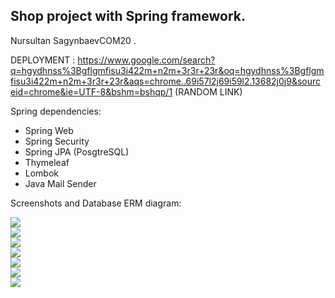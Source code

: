 ## Shop project with Spring framework.

Nursultan SagynbaevCOM20 .

DEPLOYMENT : https://www.google.com/search?q=hgydhnss%3Bgflgmfisu3i422m+n2m+3r3r+23r&oq=hgydhnss%3Bgflgmfisu3i422m+n2m+3r3r+23r&aqs=chrome..69i57l2j69i59l2.13682j0j9&sourceid=chrome&ie=UTF-8&bshm=bshqp/1 (RANDOM LINK)

Spring dependencies: <br>
- Spring Web
- Spring Security 
- Spring JPA (PosgtreSQL) 
- Thymeleaf 
- Lombok
- Java Mail Sender


Screenshots and Database ERM diagram: <br>

![](https://github.com/Sakubek1337/Spring-Finals/blob/main/screenshots/diagram.PNG) <br>
![](https://github.com/Sakubek1337/Spring-Finals/blob/main/screenshots/screen0.PNG) <br>
![](https://github.com/Sakubek1337/Spring-Finals/blob/main/screenshots/screen00.PNG) <br>
![](https://github.com/Sakubek1337/Spring-Finals/blob/main/screenshots/screen1.PNG) <br>
![](https://github.com/Sakubek1337/Spring-Finals/blob/main/screenshots/screen2.PNG) <br>
![](https://github.com/Sakubek1337/Spring-Finals/blob/main/screenshots/screen3.PNG) <br>
![](https://github.com/Sakubek1337/Spring-Finals/blob/main/screenshots/screen4.PNG) <br>
